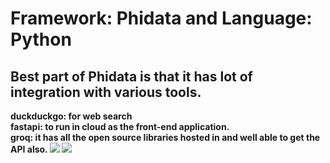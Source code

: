 # Framework: Phidata  and Language: Python
## Best part of Phidata is that it has lot of integration with various tools.
<b> duckduckgo: for web search <br> fastapi: to run in cloud as the front-end application. <br> groq: it has all the open source libraries hosted in and well able to get the API also.
<img src="financial_Agent1.png">
<img src="financial_Agent2.png">
